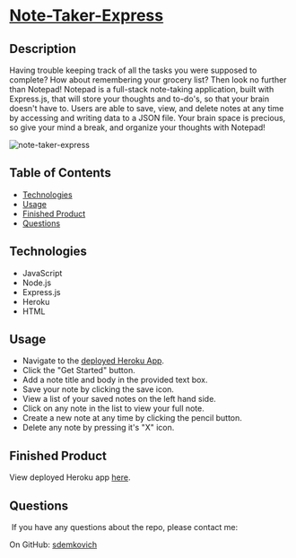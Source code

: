 # [Note-Taker-Express](https://secure-sea-20737.herokuapp.com/)

## Description
Having trouble keeping track of all the tasks you were supposed to complete? How about remembering your grocery list? Then look no further than Notepad! Notepad is a full-stack note-taking application, built with Express.js, that will store your thoughts and to-do's, so that your brain doesn't have to. Users are able to save, view, and delete notes at any time by accessing and writing data to a JSON file. Your brain space is precious, so give your mind a break, and organize your thoughts with Notepad!

![note-taker-express](https://user-images.githubusercontent.com/61451081/90853602-7985c780-e32f-11ea-984b-f4d3e83ee4c4.gif)

## Table of Contents
* [Technologies](#technologies)
* [Usage](#usage)
* [Finished Product](#finished-product)
* [Questions](#questions)

## Technologies
* JavaScript
* Node.js
* Express.js
* Heroku
* HTML


## Usage
* Navigate to the [deployed Heroku App](https://secure-sea-20737.herokuapp.com/).
* Click the "Get Started" button.
* Add a note title and body in the provided text box.
* Save your note by clicking the save icon.
* View a list of your saved notes on the left hand side.
* Click on any note in the list to view your full note.
* Create a new note at any time by clicking the pencil button.
* Delete any note by pressing it's "X" icon.

## Finished Product
View deployed Heroku app [here](https://secure-sea-20737.herokuapp.com/).


## Questions
​
If you have any questions about the repo, please contact me:

On GitHub: [sdemkovich](https://github.com/sdemkovich) 